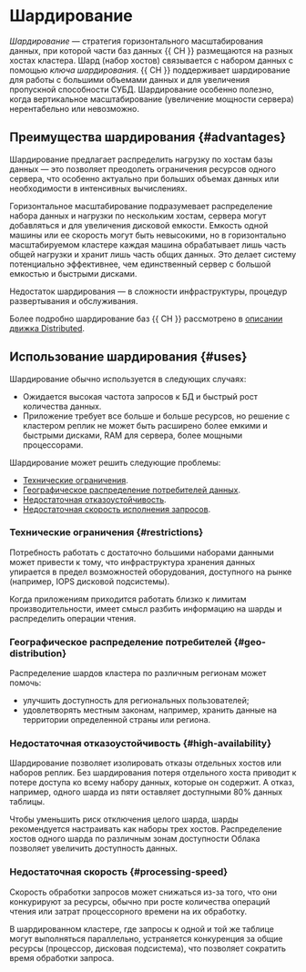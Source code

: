 # Шардирование

_Шардирование_ — стратегия горизонтального масштабирования данных, при которой части баз данных {{ CH }} размещаются на разных хостах кластера. Шард (набор хостов) связывается с набором данных с помощью _ключа шардирования_. {{ CH }} поддерживает шардирование для работы с большими объемами данных и для увеличения пропускной способности СУБД. Шардирование особенно полезно, когда вертикальное масштабирование (увеличение мощности сервера) нерентабельно или невозможно.


## Преимущества шардирования {#advantages}

Шардирование предлагает распределить нагрузку по хостам базы данных — это позволяет преодолеть ограничения ресурсов одного сервера, что особенно актуально при больших объемах данных или необходимости в интенсивных вычислениях.

Горизонтальное масштабирование подразумевает распределение набора данных и нагрузки по нескольким хостам, сервера могут добавляться и для увеличения дисковой емкости. Емкость одной машины или ее скорость могут быть невысокими, но в горизонтально масштабируемом кластере каждая машина обрабатывает лишь часть общей нагрузки и хранит лишь часть общих данных. Это делает систему потенциально эффективнее, чем единственный сервер с большой емкостью и быстрыми дисками.

Недостаток шардирования — в сложности инфраструктуры, процедур развертывания и обслуживания.

Более подробно шардирование баз {{ CH }} рассмотрено в [описании движка Distributed](https://clickhouse.yandex/docs/ru/operations/table_engines/distributed/).


## Использование шардирования {#uses}

Шардирование обычно используется в следующих случаях:

* Ожидается высокая частота запросов к БД и быстрый рост количества данных.
* Приложение требует все больше и больше ресурсов, но решение с кластером реплик не может быть расширено более емкими и быстрыми дисками, RAM для сервера, более мощными процессорами.

Шардирование может решить следующие проблемы:

* [Технические ограничения](#restrictions).
* [Географическое распределение потребителей данных](#geo-distribution).
* [Недостаточная отказоустойчивость](#high-availability).
* [Недостаточная скорость исполнения запросов](#processing-speed).

### Технические ограничения {#restrictions}

Потребность работать с достаточно большими наборами данными может привести к тому, что инфраструктура хранения данных упирается в предел возможностей оборудования, доступного на рынке (например, IOPS дисковой подсистемы).

Когда приложениям приходится работать близко к лимитам производительности, имеет смысл разбить информацию на шарды и распределить операции чтения.

### Географическое распределение потребителей {#geo-distribution}

Распределение шардов кластера по различным регионам может помочь:

* улучшить доступность для региональных пользователей;
* удовлетворять местным законам, например, хранить данные на территории определенной страны или региона.

### Недостаточная отказоустойчивость {#high-availability}

Шардирование позволяет изолировать отказы отдельных хостов или наборов реплик. Без шардирования потеря отдельного хоста приводит к потере доступа ко всему набору данных, которые он содержит. А отказ, например, одного шарда из пяти оставляет доступными 80% данных таблицы.

Чтобы уменьшить риск отключения целого шарда, шарды рекомендуется настраивать как наборы трех хостов. Распределение хостов одного шарда по различным зонам доступности Облака позволяет увеличить доступность данных.

### Недостаточная скорость {#processing-speed}

Скорость обработки запросов может снижаться из-за того, что они конкурируют за ресурсы, обычно при росте количества операций чтения или затрат процессорного времени на их обработку.

В шардированном кластере, где запросы к одной и той же таблице могут выполняться параллельно, устраняется
конкуренция за общие ресурсы (процессор, дисковая подсистема), что позволяет сократить время обработки запроса.
